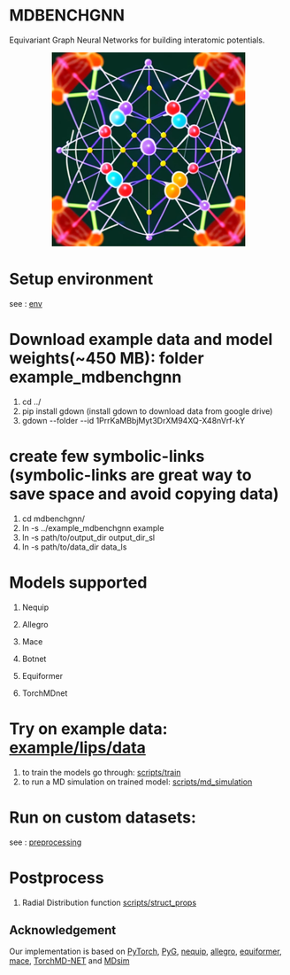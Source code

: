 # MDBENCHGNN 
Equivariant Graph Neural Networks for building interatomic potentials.

<div style="text-align:center">
  <img src="assets/mdbenchgnn_logo.jpeg" alt="Image" width="350" height="350">
</div>


# Setup environment
see : [env](env)

# Download example data and model weights(~450 MB): folder example_mdbenchgnn 
1. cd ../
2. pip install gdown (install gdown to download data from google drive)
3. gdown --folder --id 1PrrKaMBbjMyt3DrXM94XQ-X48nVrf-kY




# create few symbolic-links (symbolic-links are great way to save space and avoid copying data)
1. cd mdbenchgnn/
2. ln -s ../example_mdbenchgnn example
3. ln -s  path/to/output_dir output_dir_sl
4. ln -s  path/to/data_dir data_ls


# Models supported
1. Nequip

2. Allegro

3. Mace

4. Botnet

5. Equiformer

6. TorchMDnet

# Try on example data: [example/lips/data](example/lips/data)
1. to train the models go through: [scripts/train](scripts/train)
2. to run a MD simulation on trained model: [scripts/md_simulation](scripts/md_simulation)



# Run on custom datasets:
see : [preprocessing](preprocessing)



# Postprocess
1. Radial Distribution function [scripts/struct_props](scripts/struct_props)

## Acknowledgement ##

Our implementation is based on [PyTorch](https://pytorch.org/), [PyG](https://pytorch-geometric.readthedocs.io/en/latest/index.html), [nequip](https://github.com/mir-group/nequip/), [allegro](https://github.com/mir-group/allegro), [equiformer](https://github.com/atomicarchitects/equiformer), [mace](https://github.com/utkarshp1161/mace), [TorchMD-NET](https://github.com/torchmd/torchmd-net) and [MDsim](https://github.com/kyonofx/MDsim/)
